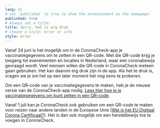 ```yaml
---
lang: nl
# set `published` to true to show the announcement on the homepage:
published: true
# Always set a title:
title: Sorry, het is erg druk
# Choose a style: error or info
style: error
---
```

Vanaf 24 juni is het mogelijk om in de CoronaCheck-app je vaccinatiegegevens om te zetten in een QR-code. Met die QR-code krijg je toegang tot evenementen en locaties in Nederland, waar een coronabewijs gevraagd wordt. Veel mensen willen die QR-code in CoronaCheck meteen gaan gebruiken. Het kan daarom erg druk zijn in de app. Als het te druk is, vragen we je om het op een later moment het nog eens te proberen.

Om een QR-code van je vaccinatiegegevens te maken, heb je de nieuwe versie van de CoronaCheck-app nodig. <a href="/nl/faq/1-1-hoe-werkt-de-coronacheck-app/">Lees hier hoe je je vaccinatiegegevens om kunt zetten in een QR-code</a>.

Vanaf 1 juli kan je CoronaCheck ook gebruiken om een QR-code te maken voor reizen naar andere landen in de Europese Unie (<a href="https://www.rijksoverheid.nl/onderwerpen/coronavirus-vaccinatie/vraag-en-antwoord/wat-is-het-eu-digitaal-corona-certificaat" target="_blank" rel="noopener noreferrer">Wat is het EU Digitaal Corona Certificaat?</a>). Het is dan ook mogelijk om een herstelbewijs toe te voegen in CoronaCheck.
